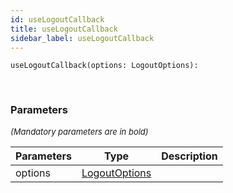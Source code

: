 ```yaml
---
id: useLogoutCallback
title: useLogoutCallback
sidebar_label: useLogoutCallback
---
```


```tsx
useLogoutCallback(options: LogoutOptions): 
```
<br/>



### Parameters

<font size="2"><i>(Mandatory parameters are in bold)</i></font>

| Parameters | Type | Description |
| --------- | ---- | ----------- |
| options | [LogoutOptions](/framework-api/interfaces/LogoutOptions.md) |  |
